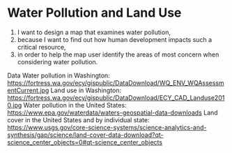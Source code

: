 # Water Pollution and Land Use

1. I want to design a map that examines water pollution,
2. because I want to find out how human development impacts such a critical resource,
3. in order to help the map user identify the areas of most concern when considering water pollution.

Data
Water pollution in Washington: https://fortress.wa.gov/ecy/gispublic/DataDownload/WQ_ENV_WQAssessmentCurrent.jpg
Land use in Washington: https://fortress.wa.gov/ecy/gispublic/DataDownload/ECY_CAD_Landuse2010.jpg
Water pollution in the United States: https://www.epa.gov/waterdata/waters-geospatial-data-downloads
Land cover in the United States and by individual state: https://www.usgs.gov/core-science-systems/science-analytics-and-synthesis/gap/science/land-cover-data-download?qt-science_center_objects=0#qt-science_center_objects